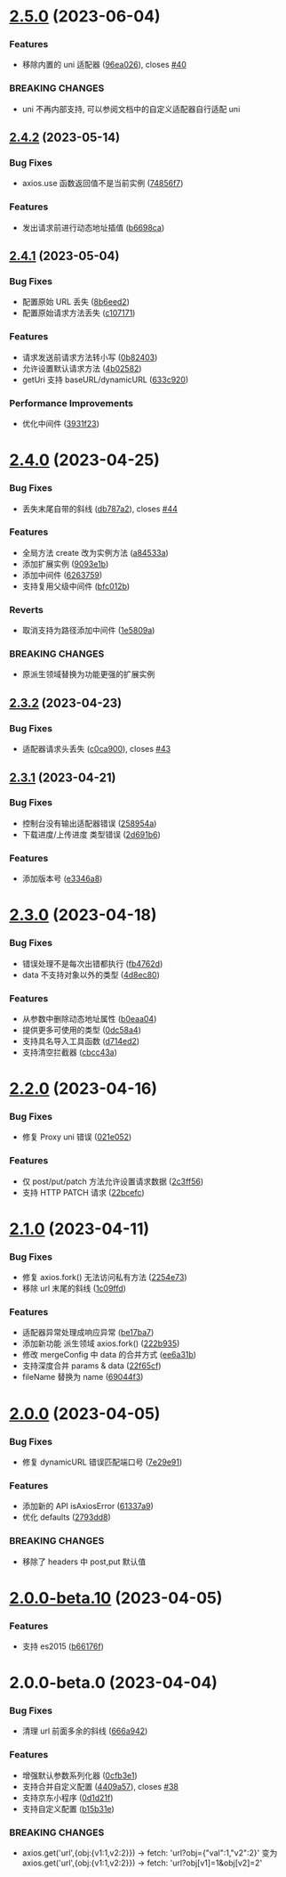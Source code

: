 # [2.5.0](https://github.com/zjx0905/axios-miniprogram/compare/v2.4.2...v2.5.0) (2023-06-04)


### Features

* 移除内置的 uni 适配器 ([96ea026](https://github.com/zjx0905/axios-miniprogram/commit/96ea0266dd7c0da26341d8fea4d3bdb53361ffd0)), closes [#40](https://github.com/zjx0905/axios-miniprogram/issues/40)


### BREAKING CHANGES

* uni 不再内部支持, 可以参阅文档中的自定义适配器自行适配 uni



## [2.4.2](https://github.com/zjx0905/axios-miniprogram/compare/v2.4.1...v2.4.2) (2023-05-14)


### Bug Fixes

* axios.use 函数返回值不是当前实例 ([74856f7](https://github.com/zjx0905/axios-miniprogram/commit/74856f7fdef4f0e75b8665300960416a840f561c))


### Features

* 发出请求前进行动态地址插值 ([b6698ca](https://github.com/zjx0905/axios-miniprogram/commit/b6698ca22da3f754e21916e69d43b961e12571e6))



## [2.4.1](https://github.com/zjx0905/axios-miniprogram/compare/v2.4.0...v2.4.1) (2023-05-04)


### Bug Fixes

* 配置原始 URL 丢失 ([8b6eed2](https://github.com/zjx0905/axios-miniprogram/commit/8b6eed2d6df5c7aacd181f6fbcfba9eca875178c))
* 配置原始请求方法丢失 ([c107171](https://github.com/zjx0905/axios-miniprogram/commit/c107171eba69a129eddad34861611837a0efac25))


### Features

* 请求发送前请求方法转小写 ([0b82403](https://github.com/zjx0905/axios-miniprogram/commit/0b82403c4c630676042ff390b77d5791c4ab0a6e))
* 允许设置默认请求方法 ([4b02582](https://github.com/zjx0905/axios-miniprogram/commit/4b025821525712d7e6bb68faa9af3cf7d9ad0e0d))
* getUri 支持 baseURL/dynamicURL ([633c920](https://github.com/zjx0905/axios-miniprogram/commit/633c92024718370e24919fcfb44b86b795248c8f))


### Performance Improvements

* 优化中间件 ([3931f23](https://github.com/zjx0905/axios-miniprogram/commit/3931f230deffbb72a70fd24798334e63a3d531f9))



# [2.4.0](https://github.com/zjx0905/axios-miniprogram/compare/v2.3.2...v2.4.0) (2023-04-25)


### Bug Fixes

* 丢失末尾自带的斜线 ([db787a2](https://github.com/zjx0905/axios-miniprogram/commit/db787a2b5f7f1188d1813ddb715ef23e653120a9)), closes [#44](https://github.com/zjx0905/axios-miniprogram/issues/44)


### Features

* 全局方法 create 改为实例方法 ([a84533a](https://github.com/zjx0905/axios-miniprogram/commit/a84533a09f493e27ba3e567549be5e534271ed22))
* 添加扩展实例 ([9093e1b](https://github.com/zjx0905/axios-miniprogram/commit/9093e1bdffe5bd75fccfeeeeb0e2b487751c549a))
* 添加中间件 ([6263759](https://github.com/zjx0905/axios-miniprogram/commit/6263759ba94b2269082c49a2f2a5e038f6766027))
* 支持复用父级中间件 ([bfc012b](https://github.com/zjx0905/axios-miniprogram/commit/bfc012b4999d717629b997ab908fd411954b0323))


### Reverts

* 取消支持为路径添加中间件 ([1e5809a](https://github.com/zjx0905/axios-miniprogram/commit/1e5809aee3f1653eced0c2ca351c6e3f8616f719))


### BREAKING CHANGES

* 原派生领域替换为功能更强的扩展实例



## [2.3.2](https://github.com/zjx0905/axios-miniprogram/compare/v2.3.1...v2.3.2) (2023-04-23)


### Bug Fixes

* 适配器请求头丢失 ([c0ca900](https://github.com/zjx0905/axios-miniprogram/commit/c0ca9001d2dc2b138a916c18da000b733d58ec7a)), closes [#43](https://github.com/zjx0905/axios-miniprogram/issues/43)



## [2.3.1](https://github.com/zjx0905/axios-miniprogram/compare/v2.3.0...v2.3.1) (2023-04-21)


### Bug Fixes

* 控制台没有输出适配器错误 ([258954a](https://github.com/zjx0905/axios-miniprogram/commit/258954afc1c39483ff6b1828c8904c5b284890d2))
* 下载进度/上传进度 类型错误 ([2d691b6](https://github.com/zjx0905/axios-miniprogram/commit/2d691b69cbb2d3e27be3698bf4a4188cf71ccb7e))


### Features

* 添加版本号 ([e3346a8](https://github.com/zjx0905/axios-miniprogram/commit/e3346a866f12ed8aa07695f45a8177d631973abd))



# [2.3.0](https://github.com/zjx0905/axios-miniprogram/compare/v2.2.0...v2.3.0) (2023-04-18)


### Bug Fixes

* 错误处理不是每次出错都执行 ([fb4762d](https://github.com/zjx0905/axios-miniprogram/commit/fb4762d01a0d304ce6c291d6487dce1507a985c5))
* data 不支持对象以外的类型 ([4d8ec80](https://github.com/zjx0905/axios-miniprogram/commit/4d8ec80f29b85e3419d1bc5112886a397ee2cc48))


### Features

* 从参数中删除动态地址属性 ([b0eaa04](https://github.com/zjx0905/axios-miniprogram/commit/b0eaa04c66dc82de944769893f62ecd0c4ae76d8))
* 提供更多可使用的类型 ([0dc58a4](https://github.com/zjx0905/axios-miniprogram/commit/0dc58a4b0cdd5d36c1b16f13697d8180952cb093))
* 支持具名导入工具函数 ([d714ed2](https://github.com/zjx0905/axios-miniprogram/commit/d714ed23c0f3b8ea3abecfb042c67bcf9adb29a7))
* 支持清空拦截器 ([cbcc43a](https://github.com/zjx0905/axios-miniprogram/commit/cbcc43ad77f0e79223e524aa6bb4502ee4b989c9))



# [2.2.0](https://github.com/zjx0905/axios-miniprogram/compare/v2.1.0...v2.2.0) (2023-04-16)


### Bug Fixes

* 修复 Proxy uni 错误 ([021e052](https://github.com/zjx0905/axios-miniprogram/commit/021e05233a95ebc5c5f93d114d225cc45a22675f))


### Features

* 仅 post/put/patch 方法允许设置请求数据 ([2c3ff56](https://github.com/zjx0905/axios-miniprogram/commit/2c3ff567c19197f6377645cd9f7109806cd93b77))
* 支持 HTTP PATCH 请求 ([22bcefc](https://github.com/zjx0905/axios-miniprogram/commit/22bcefcb97e50400403b131d307c97eb4cbb6071))



# [2.1.0](https://github.com/zjx0905/axios-miniprogram/compare/v2.0.0...v2.1.0) (2023-04-11)


### Bug Fixes

* 修复 axios.fork() 无法访问私有方法 ([2254e73](https://github.com/zjx0905/axios-miniprogram/commit/2254e73cf76f1bc95d4850211e3fa34acae50136))
* 移除 url 末尾的斜线 ([1c09ffd](https://github.com/zjx0905/axios-miniprogram/commit/1c09ffdd91d554078423cba57fe036106e9b0fa8))


### Features

* 适配器异常处理成响应异常 ([be17ba7](https://github.com/zjx0905/axios-miniprogram/commit/be17ba7e6881699aeb74b45c8b4b084e1e53a777))
* 添加新功能 派生领域 axios.fork() ([222b935](https://github.com/zjx0905/axios-miniprogram/commit/222b935f6839ce8fcecfa951d937e6160211f7f9))
* 修改 mergeConfig 中 data 的合并方式 ([ee6a31b](https://github.com/zjx0905/axios-miniprogram/commit/ee6a31b4bbc07e93f8754c83a1ff02495a23dfa7))
* 支持深度合并 params & data ([22f65cf](https://github.com/zjx0905/axios-miniprogram/commit/22f65cf69c877f314b269d8c3d0fac8f1c8ab71f))
* fileName 替换为 name ([69044f3](https://github.com/zjx0905/axios-miniprogram/commit/69044f35833d8d42a5f0c12b01687298c08f589b))



# [2.0.0](https://github.com/zjx0905/axios-miniprogram/compare/v2.0.0-beta.10...v2.0.0) (2023-04-05)


### Bug Fixes

* 修复 dynamicURL 错误匹配端口号 ([7e29e91](https://github.com/zjx0905/axios-miniprogram/commit/7e29e91f0a2a4b1b1f3ca49a9cd5ff123466301a))


### Features

* 添加新的 API isAxiosError ([61337a9](https://github.com/zjx0905/axios-miniprogram/commit/61337a9bbe100cdab9e175f8ee42e4d5d2ba6842))
* 优化 defaults ([2793dd8](https://github.com/zjx0905/axios-miniprogram/commit/2793dd8b5e1ad34218088718314e06545033cbbf))


### BREAKING CHANGES

* 移除了 headers 中 post,put 默认值



# [2.0.0-beta.10](https://github.com/zjx0905/axios-miniprogram/compare/v2.0.0-beta.0...v2.0.0-beta.10) (2023-04-05)


### Features

* 支持 es2015 ([b66176f](https://github.com/zjx0905/axios-miniprogram/commit/b66176f0ed90eaec5c1377077359a234691ae1b3))



# 2.0.0-beta.0 (2023-04-04)

### Bug Fixes

* 清理 url 前面多余的斜线 ([666a942](https://github.com/zjx0905/axios-miniprogram/commit/666a9427d3c9bfbd96def9e112d5183acdf08d84))

### Features

* 增强默认参数系列化器 ([0cfb3e1](https://github.com/zjx0905/axios-miniprogram/commit/0cfb3e1ff04b69896ba43ffcb6abba5fb61ad48a))
* 支持合并自定义配置 ([4409a57](https://github.com/zjx0905/axios-miniprogram/commit/4409a5720ba1e58a4c218ee67f71d5f05beee6a8)), closes [#38](https://github.com/zjx0905/axios-miniprogram/issues/38)
* 支持京东小程序 ([0d1d21f](https://github.com/zjx0905/axios-miniprogram/commit/0d1d21fc66eb202463ef2baaa174b0f60276035e))
* 支持自定义配置 ([b15b31e](https://github.com/zjx0905/axios-miniprogram/commit/b15b31ee55217f11e08713ce02dd7ab21732fba1))

### BREAKING CHANGES

* axios.get('url',{obj:{v1:1,v2:2}}) -> fetch: 'url?obj={"val":1,"v2":2}'
  变为
  axios.get('url',{obj:{v1:1,v2:2}}) -> fetch: 'url?obj[v1]=1&obj[v2]=2'
